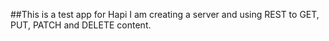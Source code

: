 ##This is a test app for Hapi
I am creating a server and using REST to GET, PUT, PATCH and DELETE content.
